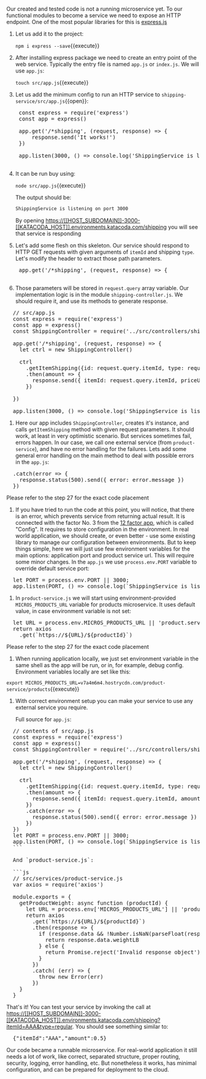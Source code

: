 
Our created and tested code is not a running microservice yet. To our functional modules to become a service we need to expose an HTTP endpoint. One of the most popular libraries for this is [express.js](https://expressjs.com)

1. Let us add it to the project:

    `npm i express --save`{{execute}}

1. After installing express package we need to create an entry point of the web service. Typically the entry file is named `app.js` or `index.js`. We will use `app.js`:

    `touch src/app.js`{{execute}}

1. Let us add the minimum config to run an HTTP service to `shipping-service/src/app.js`{{open}}:

    <pre class="file hljs js"  data-filename="shipping-service/src/app.js" data-target="replace">
    const express = require('express')
    const app = express()

    app.get('/*shipping', (request, response) => {
        response.send('It works!')
    })

    app.listen(3000, () => console.log('ShippingService is listening on port 3000'))
    </pre>

1. It can be run buy using:

    `node src/app.js`{{execute}}

    The output should be:

    ```sh
    ShippingService is listening on port 3000
    ```

    By opening [https://[[HOST_SUBDOMAIN]]-3000-[[KATACODA_HOST]].environments.katacoda.com/shipping](https://[[HOST_SUBDOMAIN]]-3000-[[KATACODA_HOST]].environments.katacoda.com/shipping) you will see that service is responding

1. Let's add some flesh on this skeleton. Our service should respond to HTTP GET requests with given arguments of `itemId` and shipping `type`. Let's modify the header to extract those path parameters.

    <pre class="file hljs js" data-target="clipboard">
    app.get('/*shipping', (request, response) => {
    </pre>

1. Those parameters will be stored in `request.query` array variable. Our implementation logic is in the module `shipping-controller.js`. We should require it, and use its methods to generate response.

<pre class="file hljs js" data-target="clipboard">
  // src/app.js
  const express = require('express')
  const app = express()
  const ShippingController = require('../src/controllers/shipping-controller')

  app.get('/*shipping', (request, response) => {
    let ctrl = new ShippingController()

    ctrl
      .getItemShipping({id: request.query.itemId, type: request.query.type})
      .then(amount => {
        response.send({ itemId: request.query.itemId, priceUSD: amount })
      })

  })

  app.listen(3000, () => console.log('ShippingService is listening on port 3000'))
</pre>

1. Here our app includes `ShippingController`, creates it's instance, and calls `getItemShipping` method with given request parameters. It should work, at least in very optimistic scenario. But services sometimes fail, errors happen. In our case, we call one external service (from `product-service`), and have no error handling for the failures. Lets add some general error handling on the main method to deal with possible errors in the `app.js`:

<pre class="file hljs js" data-target="clipboard">
  .catch(error => {
    response.status(500).send({ error: error.message })
  })
</pre>

Please refer to the step 27 for the exact code placement
  
1. If you have tried to run the code at this point, you will notice, that there is an error, which prevents service from returning actual result. It is connected with the factor No. 3 from the [12 factor app](https://12factor.net/), which is called "Config". It requires to store configuration in the environment. In real world application, we should create, or even better - use some existing library to manage our configuration between environments. But to keep things simple, here we will just use few environment variables for the main options: application port and product service url. This will require some minor changes. In the `app.js` we use `process.env.PORT` variable to override default service port:

<pre class="file hljs js" data-target="clipboard">
  let PORT = process.env.PORT || 3000;
  app.listen(PORT, () => console.log(`ShippingService is listening on port ${PORT}`))
</pre>

1. In `product-service.js` we will start using environment-provided `MICROS_PRODUCTS_URL` variable for products microservice. It uses default value, in case environment variable is not set:

<pre class="file hljs js" data-target="clipboard">
  let URL = process.env.MICROS_PRODUCTS_URL || 'product.service:8899/products';
  return axios
    .get(`https://${URL}/${productId}`)
</pre>

Please refer to the step 27 for the exact code placement

1. When running application locally, we just set environment variable in the same shell as the app will be run, or in, for example, debug config. Environment variables locally are set like this:

`export MICROS_PRODUCTS_URL=v7a4m6m4.hostrycdn.com/product-service/products`{{execute}}

1. With correct environment setup you can make your service to use any external service you require.

      Full source for `app.js`:

<pre class="file hljs js" data-target="clipboard">
  // contents of src/app.js
  const express = require('express')
  const app = express()
  const ShippingController = require('../src/controllers/shipping-controller')

  app.get('/*shipping', (request, response) => {
    let ctrl = new ShippingController()

    ctrl
      .getItemShipping({id: request.query.itemId, type: request.query.type})
      .then(amount => {
        response.send({ itemId: request.query.itemId, amount: amount })
      })
      .catch(error => {
        response.status(500).send({ error: error.message })
      })
  })
  let PORT = process.env.PORT || 3000;
  app.listen(PORT, () => console.log(`ShippingService is listening on port ${PORT}`))
  ```

  And `product-service.js`:

  ```js
  // src/services/product-service.js
  var axios = require('axios')

  module.exports = {
    getProductWeight: async function (productId) {
      let URL = process.env['MICROS_PRODUCTS_URL'] || 'product.service:8899/products';
      return axios
        .get(`https://${URL}/${productId}`)
        .then(response => {
          if (response.data && !Number.isNaN(parseFloat(response.data.weightLB))) {
            return response.data.weightLB
          } else {
            return Promise.reject('Invalid response object')
          }
        })
        .catch( (err) => {
          throw new Error(err)
        })
    }
  }
</pre>

That's it! You can test your service by invoking the call at [https://[[HOST_SUBDOMAIN]]-3000-[[KATACODA_HOST]].environments.katacoda.com/shipping?itemId=AAA&type=regular](https://[[HOST_SUBDOMAIN]]-3000-[[KATACODA_HOST]].environments.katacoda.com/shipping?itemId=AAA&type=regular). You should see something similar to:

<pre class="file hljs json">
  {"itemId":"AAA","amount":0.5}
</pre>

Our code became a runnable microservice. For real-world application it still needs a lot of work, like correct, separated structure, proper routing, security, logging, error handling, etc. But nonetheless it works, has minimal configuration, and can be prepared for deployment to the cloud.
